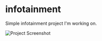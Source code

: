 # infotainment

Simple infotainment project I'm working on.

![Project Screenshot]([https://example.com/screenshot.png](https://github.com/atkiis/infotainment/blob/main/ruudunkaappaus.png))
